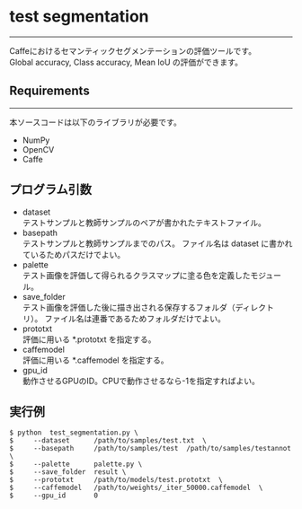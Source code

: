 # test segmentation
---
Caffeにおけるセマンティックセグメンテーションの評価ツールです。  
Global accuracy, Class accuracy, Mean IoU の評価ができます。

## Requirements
---
本ソースコードは以下のライブラリが必要です。  
- NumPy
- OpenCV
- Caffe

## プログラム引数
- dataset  
テストサンプルと教師サンプルのペアが書かれたテキストファイル。
- basepath  
テストサンプルと教師サンプルまでのパス。
ファイル名は dataset に書かれているためパスだけでよい。
- palette  
テスト画像を評価して得られるクラスマップに塗る色を定義したモジュール。
- save_folder  
テスト画像を評価した後に描き出される保存するフォルダ（ディレクトリ）。
ファイル名は連番であるためフォルダだけでよい。
- prototxt  
評価に用いる *.prototxt を指定する。
- caffemodel  
評価に用いる *.caffemodel を指定する。
- gpu_id  
動作させるGPUのID。CPUで動作させるなら-1を指定すればよい。

## 実行例
```  
$ python  test_segmentation.py \  
$     --dataset      /path/to/samples/test.txt  \  
$     --basepath     /path/to/samples/test  /path/to/samples/testannot  \  
$     --palette      palette.py \  
$     --save_folder  result \  
$     --prototxt     /path/to/models/test.prototxt  \  
$     --caffemodel   /path/to/weights/_iter_50000.caffemodel  \  
$     --gpu_id       0  
```